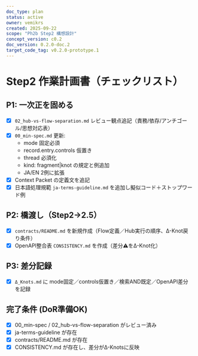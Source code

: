 ```yaml
---
doc_type: plan
status: active
owner: vemikrs
created: 2025-09-22
scope: "Ph2b Step2 構想設計"
concept_version: c0.2
doc_version: 0.2.0-doc.2
target_code_tag: v0.2.0-prototype.1
---
```


# Step2 作業計画書（チェックリスト）

## P1: 一次正を固める
- [x] `02_hub-vs-flow-separation.md` レビュー観点追記（責務/依存/アンチゴール/思想対応表）
- [x] `00_min-spec.md` 更新:  
  - mode 固定必須  
  - record.entry.controls 仮置き  
  - thread 必須化  
  - kind: fragment|knot の規定と例追加  
  - JA/EN 2例に拡張
- [x] Context Packet の定義文を追記
- [x] 日本語処理規範 `ja-terms-guideline.md` を追加し擬似コード＋ストップワード例

## P2: 橋渡し（Step2→2.5）
- [x] `contracts/README.md` を新規作成（Flow定義／Hub実行の順序、Δ-Knot戻り条件）
- [x] OpenAPI整合表 `CONSISTENCY.md` を作成（差分⚠をΔ-Knot化）

## P3: 差分記録
- [x] `Δ_Knots.md` に mode固定／controls仮置き／検索AND既定／OpenAPI差分を記録

## 完了条件 (DoR準備OK)
- [x] 00_min-spec / 02_hub-vs-flow-separation がレビュー済み
- [x] ja-terms-guideline が存在
- [x] contracts/README.md が存在
- [x] CONSISTENCY.md が存在し、差分がΔ-Knotsに反映
